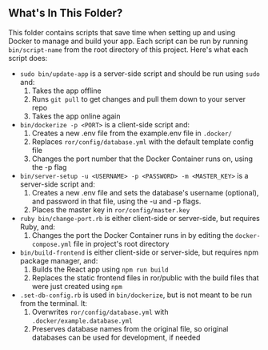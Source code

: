 ## What's In This Folder?

This folder contains scripts that save time when setting up and using Docker to manage and build your app. Each script can be run by running `bin/script-name` from the root directory of this project. Here's what each script does:
* `sudo bin/update-app` is a server-side script and should be run using `sudo` and:
  1. Takes the app offline
  2. Runs `git pull` to get changes and pull them down to your server repo
  3. Takes the app online again
* `bin/dockerize -p <PORT>` is a client-side script and:
  1. Creates a new .env file from the example.env file in `.docker/`
  2. Replaces `ror/config/database.yml` with the default template config file
  3. Changes the port number that the Docker Container runs on, using the -p flag
* `bin/server-setup -u <USERNAME> -p <PASSWORD> -m <MASTER_KEY>` is a server-side script and:
  1. Creates a new .env file and sets the database's username (optional), and password in that file, using the -u and -p flags.
  2. Places the master key in `ror/config/master.key`
* `ruby bin/change-port.rb` is either client-side or server-side, but requires Ruby, and:
  1. Changes the port the Docker Container runs in by editing the `docker-compose.yml` file in project's root directory
* `bin/build-frontend` is either client-side or server-side, but requires npm package manager, and:
  1. Builds the React app using `npm run build`
  2. Replaces the static frontend files in ror/public with the build files that were just created using `npm`
* `.set-db-config.rb` is used in `bin/dockerize`, but is not meant to be run from the terminal. It:
  1. Overwrites `ror/config/database.yml` with `.docker/example.database.yml`
  2. Preserves database names from the original file, so original databases can be used for development, if needed